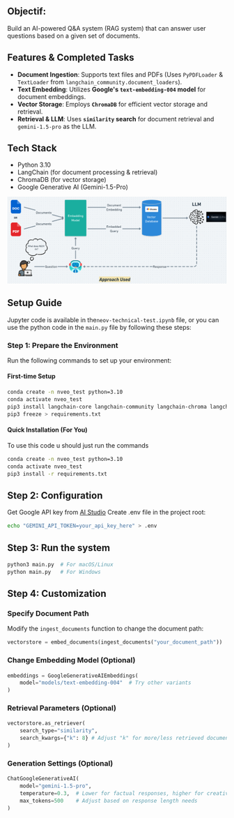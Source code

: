 ## Objectif: 
Build an AI-powered Q&A system (RAG system) that can answer user questions based on a given set of documents.

## Features & Completed Tasks
- **Document Ingestion**: Supports text files and PDFs (Uses `PyPDFLoader` & `TextLoader` from `langchain_community.document_loaders`).
- **Text Embedding**: Utilizes **Google's `text-embedding-004` model** for document embeddings.
- **Vector Storage**: Employs **`ChromaDB`** for efficient vector storage and retrieval.
- **Retrieval & LLM**: Uses **`similarity` search** for document retrieval and `gemini-1.5-pro` as the LLM.

## Tech Stack
* Python 3.10
* LangChain (for document processing & retrieval)
* ChromaDB (for vector storage)
* Google Generative AI (Gemini-1.5-Pro)

![alt text](image.png)

## Setup Guide
Jupyter code is available in the`neov-technical-test.ipynb` file, or you can use the python code in the `main.py` file by following these steps:
### Step 1: Prepare the Environment
Run the following commands to set up your environment:

#### First-time Setup 
```sh
conda create -n nveo_test python=3.10
conda activate nveo_test
pip3 install langchain-core langchain-community langchain-chroma langchain-google-genai pypdf dotenv
pip3 freeze > requirements.txt
```
#### Quick Installation (For You)
To use this code u should just run the commands
```sh
conda create -n nveo_test python=3.10
conda activate nveo_test
pip3 install -r requirements.txt
```

## Step 2: Configuration
Get Google API key from [AI Studio](https://aistudio.google.com/prompts/new_chat)
Create .env file in the project root:
```sh
echo "GEMINI_API_TOKEN=your_api_key_here" > .env
```

## Step 3: Run the system
```py
python3 main.py  # For macOS/Linux
python main.py   # For Windows
```

## Step 4: Customization 
### Specify Document Path
Modify the `ingest_documents` function to change the document path:

```py
vectorstore = embed_documents(ingest_documents("your_document_path"))
```
### Change Embedding Model (Optional)
```py
embeddings = GoogleGenerativeAIEmbeddings(
    model="models/text-embedding-004"  # Try other variants
)
```

### Retrieval Parameters (Optional)
```py 
vectorstore.as_retriever(
    search_type="similarity",
    search_kwargs={"k": 8} # Adjust "k" for more/less retrieved documents
)
```

### Generation Settings (Optional)
```py
ChatGoogleGenerativeAI(
    model="gemini-1.5-pro",
    temperature=0.3,  # Lower for factual responses, higher for creativity (Range: 0-1)
    max_tokens=500    # Adjust based on response length needs
)
```